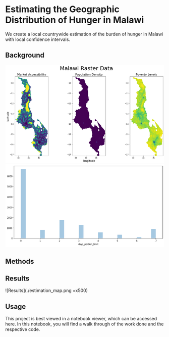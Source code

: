 # Estimating the Geographic Distribution of Hunger in Malawi
We create a local countrywide estimation of the burden of hunger in Malawi with local confidence intervals.

## Background
![Results](./raster_data.png)
![Results](./survey_data.png)

## Methods

## Results
![Results](./estimation_map.png =x500)

## Usage

This project is best viewed in a notebook viewer, which can be accessed here. In this notebook, you will find a walk through of the work done and the respective code.
